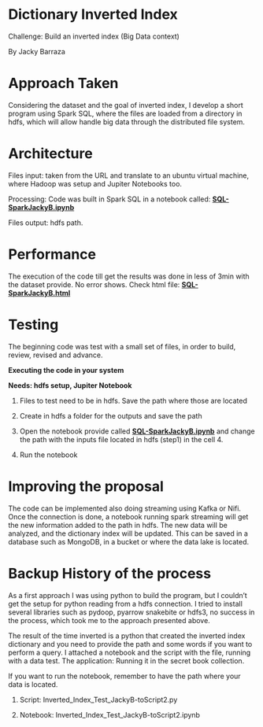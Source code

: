 # Dictionary Inverted Index 

Challenge:  Build an inverted index (Big Data context)

By Jacky Barraza 

 

# **Approach Taken**

Considering the dataset and the goal of inverted index, I develop a short program using Spark SQL, where the files are loaded from a directory in hdfs, which will allow handle big data through the distributed file system. 

 

# **Architecture**

Files input: taken from the URL and translate to an ubuntu virtual machine, where Hadoop was setup and Jupiter Notebooks too. 

Processing: Code was built in Spark SQL in a notebook called: [**SQL-SparkJackyB.ipynb**](https://1drv.ms/u/s!AgUr9Sk0RNaAgqcm-Y-q4rpRyfcIkQ?e=i5Up6F)

Files output: hdfs path. 

 

# **Performance**

The execution of the code till get the results was done in less of 3min with the dataset provide. No error shows. Check html file: [**SQL-SparkJackyB.html**](https://1drv.ms/u/s!AgUr9Sk0RNaAgqcsLHZCwzzk029TmQ?e=O3AbNA)

 

# **Testing**

The beginning code was test with a small set of files, in order to build, review, revised and advance.

**Executing the code in your system**

**Needs: hdfs setup, Jupiter Notebook**

1. Files to test need to be in hdfs. Save the path where those are located

2. Create in hdfs a folder for the outputs and save the path

3. Open the notebook provide called [**SQL-SparkJackyB.ipynb**](https://1drv.ms/u/s!AgUr9Sk0RNaAgqcm-Y-q4rpRyfcIkQ?e=i5Up6F) and change the path with the inputs file located in hdfs (step1) in the cell 4.

4. Run the notebook

   

# **Improving the proposal**

The code can be implemented also doing streaming using Kafka or Nifi. Once the connection is done, a notebook running spark streaming will get the new information added to the path in hdfs. The new data will be analyzed, and the dictionary index will be updated. This can be saved in a database such as MongoDB, in a bucket or where the data lake is located. 

 

# **Backup History of the process**

As a first approach I was using python to build the program, but I couldn’t get the setup for python reading from a hdfs connection. I tried to install several libraries such as pydoop, pyarrow snakebite or hdfs3, no success in the process, which took me to the approach presented above. 

 

The result of the time inverted is a python that created the inverted index dictionary and you need to provide the path and some words if you want to perform a query. I attached a notebook and the script with the file, running with a data test. The application: Running it in the secret book collection.

 

If you want to run the notebook, remember to have the path where your data is located. 

 

1. Script: Inverted_Index_Test_JackyB-toScript2.py

2. Notebook: Inverted_Index_Test_JackyB-toScript2.ipynb

   

 

 

 

 
